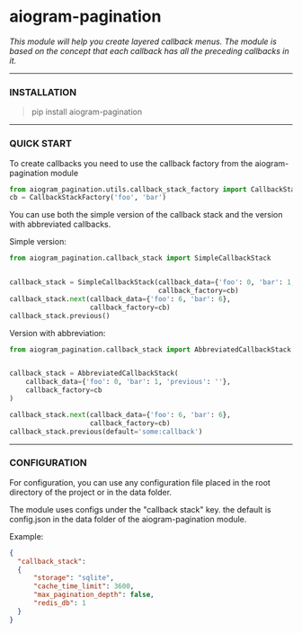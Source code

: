 # aiogram-pagination


*This module will help you create layered callback menus.
The module is based on the concept that each callback has all the preceding callbacks in it.*

***

### INSTALLATION
> pip install aiogram-pagination
***

### QUICK START


To create callbacks you need to use the callback factory from 
the aiogram-pagination module

```python
from aiogram_pagination.utils.callback_stack_factory import CallbackStackFactory
cb = CallbackStackFactory('foo', 'bar')
```

You can use both the simple version of the callback stack
and the version with abbreviated callbacks.

Simple version:
```python
from aiogram_pagination.callback_stack import SimpleCallbackStack


callback_stack = SimpleCallbackStack(callback_data={'foo': 0, 'bar': 1, 'previous': ''},
                                     callback_factory=cb)
callback_stack.next(callback_data={'foo': 6, 'bar': 6},
                    callback_factory=cb)
callback_stack.previous()
```

Version with abbreviation:

```python
from aiogram_pagination.callback_stack import AbbreviatedCallbackStack


callback_stack = AbbreviatedCallbackStack(
    callback_data={'foo': 0, 'bar': 1, 'previous': ''},
    callback_factory=cb
)

callback_stack.next(callback_data={'foo': 6, 'bar': 6},
                    callback_factory=cb)
callback_stack.previous(default='some:callback')
```

***

### CONFIGURATION
For configuration, you can use any configuration file placed 
in the root directory of the project or in the data folder.

The module uses configs under the "callback stack" key.
the default is config.json in the data folder of the aiogram-pagination module.

Example:

```json
{
  "callback_stack":
  {
      "storage": "sqlite",
      "cache_time_limit": 3600,
      "max_pagination_depth": false,
      "redis_db": 1
  }
}
```
 